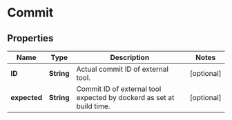 
# Commit

## Properties
Name | Type | Description | Notes
------------ | ------------- | ------------- | -------------
**ID** | **String** | Actual commit ID of external tool. |  [optional]
**expected** | **String** | Commit ID of external tool expected by dockerd as set at build time.  |  [optional]



